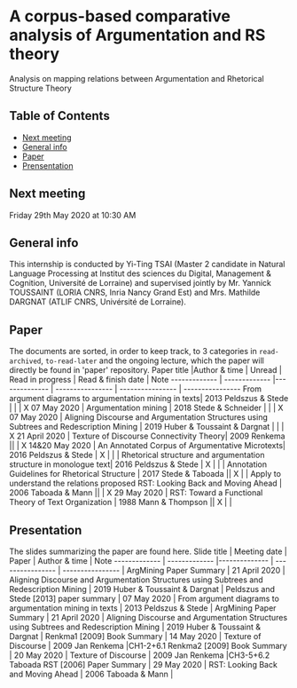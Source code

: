 # A corpus-based comparative analysis of Argumentation and RS theory
Analysis on mapping relations between Argumentation and Rhetorical Structure Theory

## Table of Contents
* [Next meeting](#next-meeting)
* [General info](#general-info)
* [Paper](#paper)
* [Prensentation](#presentation)

## Next meeting
Friday 29th May 2020 at 10:30 AM

## General info
This internship is conducted by Yi-Ting TSAI (Master 2 candidate in Natural Language Processing at Institut des sciences du Digital, Management & Cognition, Université de Lorraine) and supervised jointly by Mr. Yannick TOUSSAINT (LORIA CNRS, Inria Nancy Grand Est) and Mrs. Mathilde DARGNAT (ATLIF CNRS, Univérsité de Lorraine).

## Paper
The documents are sorted, in order to keep track, to 3 categories in `read-archived`, `to-read-later` and the ongoing lecture, which the paper will directly be found in 'paper' repository.
Paper title   |Author & time  | Unread        | Read in progress | Read & finish date | Note
------------- | ------------- |-------------- | ---------------- | ---------------- | ----------------
From argument diagrams to argumentation mining in texts| 2013 Peldszus & Stede  | | | X 07 May 2020 | 
Argumentation mining | 2018 Stede & Schneider  | | | X 07 May 2020 | 
Aligning Discourse and Argumentation Structures using Subtrees and Redescription Mining | 2019 Huber & Toussaint & Dargnat | | | X 21 April 2020 | 
Texture of Discourse Connectivity Theory| 2009 Renkema ||   | X 14&20 May 2020 |
An Annotated Corpus of Argumentative Microtexts| 2016 Peldszus & Stede | X | | | 
Rhetorical structure and argumentation structure in monologue text| 2016 Peldszus & Stede | X |  | | 
Annotation Guidelines for Rhetorical Structure | 2017 Stede & Taboada || X  | | Apply to understand the relations proposed
RST: Looking Back and Moving Ahead | 2006 Taboada & Mann ||   | X 29 May 2020 | 
RST: Toward a Functional Theory of Text Organization | 1988 Mann & Thompson || X  | | 


## Presentation
The slides summarizing the paper are found here.
Slide title   | Meeting date  | Paper         | Author & time    | Note
------------- | ------------- |-------------- | ---------------- | ---------------- | 
ArgMining Paper Summary | 21 April 2020 | Aligning Discourse and Argumentation Structures using Subtrees and Redescription Mining | 2019 Huber & Toussaint & Dargnat |
Peldszus and Stede [2013] paper summary | 07 May 2020 | From argument diagrams to argumentation mining in texts | 2013 Peldszus & Stede |
ArgMining Paper Summary | 21 April 2020 | Aligning Discourse and Argumentation Structures using Subtrees and Redescription Mining | 2019 Huber & Toussaint & Dargnat |
Renkma1 [2009] Book Summary | 14 May 2020 | Texture of Discourse | 2009 Jan Renkema |CH1-2+6.1
Renkma2 [2009] Book Summary | 20 May 2020 | Texture of Discourse | 2009 Jan Renkema |CH3-5+6.2
Taboada RST [2006] Paper Summary | 29 May 2020 | RST: Looking Back and Moving Ahead | 2006 Taboada & Mann |
